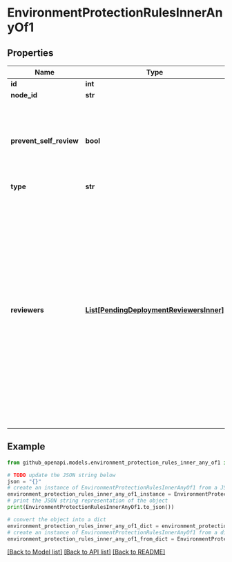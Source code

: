 # EnvironmentProtectionRulesInnerAnyOf1


## Properties

Name | Type | Description | Notes
------------ | ------------- | ------------- | -------------
**id** | **int** |  | 
**node_id** | **str** |  | 
**prevent_self_review** | **bool** | Whether deployments to this environment can be approved by the user who created the deployment. | [optional] 
**type** | **str** |  | 
**reviewers** | [**List[PendingDeploymentReviewersInner]**](PendingDeploymentReviewersInner.md) | The people or teams that may approve jobs that reference the environment. You can list up to six users or teams as reviewers. The reviewers must have at least read access to the repository. Only one of the required reviewers needs to approve the job for it to proceed. | [optional] 

## Example

```python
from github_openapi.models.environment_protection_rules_inner_any_of1 import EnvironmentProtectionRulesInnerAnyOf1

# TODO update the JSON string below
json = "{}"
# create an instance of EnvironmentProtectionRulesInnerAnyOf1 from a JSON string
environment_protection_rules_inner_any_of1_instance = EnvironmentProtectionRulesInnerAnyOf1.from_json(json)
# print the JSON string representation of the object
print(EnvironmentProtectionRulesInnerAnyOf1.to_json())

# convert the object into a dict
environment_protection_rules_inner_any_of1_dict = environment_protection_rules_inner_any_of1_instance.to_dict()
# create an instance of EnvironmentProtectionRulesInnerAnyOf1 from a dict
environment_protection_rules_inner_any_of1_from_dict = EnvironmentProtectionRulesInnerAnyOf1.from_dict(environment_protection_rules_inner_any_of1_dict)
```
[[Back to Model list]](../README.md#documentation-for-models) [[Back to API list]](../README.md#documentation-for-api-endpoints) [[Back to README]](../README.md)


